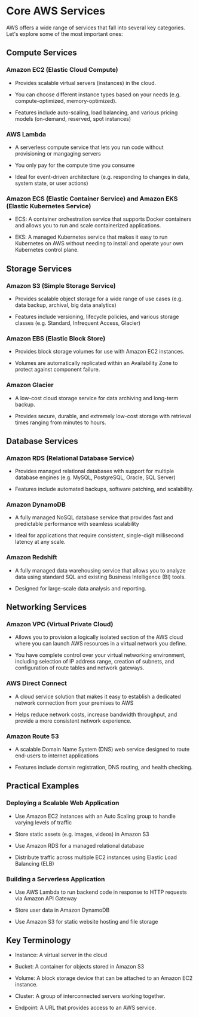 # Core AWS Services
AWS offers a wide range of services that fall into several key categories. Let's explore
some of the most important ones:

## Compute Services

### Amazon EC2 (Elastic Cloud Compute)
- Provides scalable virtual servers (instances) in the cloud.

- You can choose different instance types based on your needs (e.g. compute-optimized,
memory-optimized).

- Features include auto-scaling, load balancing, and various pricing models (on-demand,
reserved, spot instances)

### AWS Lambda
- A serverless compute service that lets you run code without provisioning or mangaging
servers

- You only pay for the compute time you consume

- Ideal for event-driven architecture (e.g. responding to changes in data, system state, or
user actions)

### Amazon ECS (Elastic Container Service) and Amazon EKS (Elastic Kubernetes Service)
- ECS: A container orchestration service that supports Docker containers and allows
you to run and scale containerized applications.

- EKS: A managed Kubernetes service that makes it easy to run Kubernetes on AWS without
needing to install and operate your own Kubernetes control plane.

## Storage Services

### Amazon S3 (Simple Storage Service)
- Provides scalable object storage for a wide range of use cases (e.g. data backup,
archival, big data analytics)

- Features include versioning, lifecycle policies, and various storage classes (e.g.
Standard, Infrequent Access, Glacier)

### Amazon EBS (Elastic Block Store)
- Provides block storage volumes for use with Amazon EC2 instances.

- Volumes are automatically replicated within an Availability Zone to protect against
component failure.

### Amazon Glacier
- A low-cost cloud storage service for data archiving and long-term backup.

- Provides secure, durable, and extremely low-cost storage with retrieval times ranging
from minutes to hours.

## Database Services

### Amazon RDS (Relational Database Service)
- Provides managed relational databases with support for multiple database engines (e.g.
MySQL, PostgreSQL, Oracle, SQL Server)

- Features include automated backups, software patching, and scalability.

### Amazon DynamoDB
- A fully managed NoSQL database service that provides fast and predictable performance
with seamless scalability

- Ideal for applications that require consistent, single-digit millisecond latency at any
scale.

### Amazon Redshift
- A fully managed data warehousing service that allows you to analyze data using standard
SQL and existing Business Intelligence (BI) tools.

- Designed for large-scale data analysis and reporting.

## Networking Services

### Amazon VPC (Virtual Private Cloud)
- Allows you to provision a logically isolated section of the AWS cloud where you can
launch AWS resources in a virtual network you define.

- You have complete control over your virtual networking environment, including selection
of IP address range, creation of subnets, and configuration of route tables and network
gateways.

### AWS Direct Connect
- A cloud service solution that makes it easy to establish a dedicated network connection
from your premises to AWS

- Helps reduce network costs, increase bandwidth throughput, and provide a more consistent
network experience.

### Amazon Route 53
- A scalable Domain Name System (DNS) web service designed to route end-users to internet
applications

- Features include domain registration, DNS routing, and health checking.

## Practical Examples

### Deploying a Scalable Web Application
- Use Amazon EC2 instances with an Auto Scaling group to handle varying levels of
traffic

- Store static assets (e.g. images, videos) in Amazon S3

- Use Amazon RDS for a managed relational database

- Distribute traffic across multiple EC2 instances using Elastic Load Balancing (ELB)

### Building a Serverless Application
- Use AWS Lambda to run backend code in response to HTTP requests via Amazon API Gateway

- Store user data in Amazon DynamoDB

- Use Amazon S3 for static website hosting and file storage

## Key Terminology
- Instance: A virtual server in the cloud

- Bucket: A container for objects stored in Amazon S3

- Volume: A block storage device that can be attached to an Amazon EC2 instance.

- Cluster: A group of interconnected servers working together.

- Endpoint: A URL that provides access to an AWS service.

